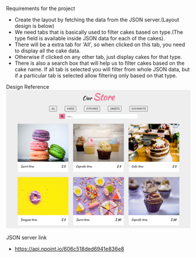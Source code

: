 Requirements for the project
- Create the layout by fetching the data from the JSON server.(Layout design is below)
- We need tabs that is basically used to filter cakes based on type.(The type field is available inside JSON data for each of the cakes).
- There will be a extra tab for 'All', so when clicked on this tab, you need to display all the cake data.
- Otherwise if clicked on any other tab, just display cakes for that type.
- There is also a search box that will help us to filter cakes based on the cake name. If all tab is selected you will filter from whole JSON data, but if a particular tab is selected allow filtering only based on that type.

Design Reference
![Cake Shop](./cake-shop.png)

JSON server link
- https://api.npoint.io/606c518ded6941e836e8